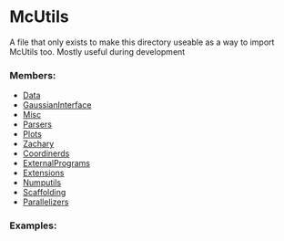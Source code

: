 # <a id="McUtils">McUtils</a>
    
A file that only exists to make this directory useable as a way to import McUtils too.
Mostly useful during development

### Members:

  - [Data](McUtils/McUtils/Data.md)
  - [GaussianInterface](McUtils/McUtils/GaussianInterface.md)
  - [Misc](McUtils/McUtils/Misc.md)
  - [Parsers](McUtils/McUtils/Parsers.md)
  - [Plots](McUtils/McUtils/Plots.md)
  - [Zachary](McUtils/McUtils/Zachary.md)
  - [Coordinerds](McUtils/McUtils/Coordinerds.md)
  - [ExternalPrograms](McUtils/McUtils/ExternalPrograms.md)
  - [Extensions](McUtils/McUtils/Extensions.md)
  - [Numputils](McUtils/McUtils/Numputils.md)
  - [Scaffolding](McUtils/McUtils/Scaffolding.md)
  - [Parallelizers](McUtils/McUtils/Parallelizers.md)

### Examples:



